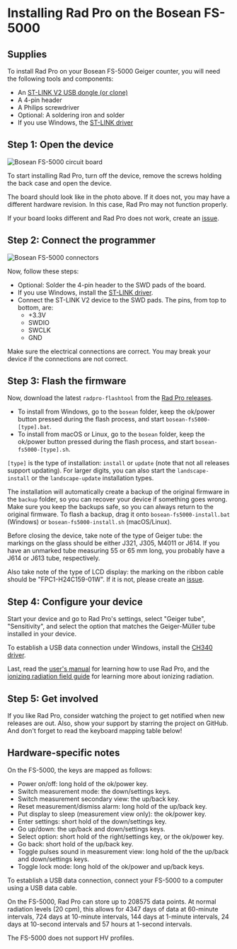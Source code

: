 # Installing Rad Pro on the Bosean FS-5000

## Supplies

To install Rad Pro on your Bosean FS-5000 Geiger counter, you will need the following tools and components:

* An [ST-LINK V2 USB dongle (or clone)](https://www.amazon.com/s?k=st-link+v2)
* A 4-pin header
* A Philips screwdriver
* Optional: A soldering iron and solder
* If you use Windows, the [ST-LINK driver](https://www.st.com/en/development-tools/stsw-link009.html)

## Step 1: Open the device

![Bosean FS-5000 circuit board](img/fs5000-board.jpg)

To start installing Rad Pro, turn off the device, remove the screws holding the back case and open the device.

The board should look like in the photo above. If it does not, you may have a different hardware revision. In this case, Rad Pro may not function properly.

If your board looks different and Rad Pro does not work, create an [issue](https://github.com/Gissio/radpro/issues).

## Step 2: Connect the programmer

![Bosean FS-5000 connectors](img/fs5000-swd.jpg)

Now, follow these steps:

* Optional: Solder the 4-pin header to the SWD pads of the board.
* If you use Windows, install the [ST-LINK driver](https://www.st.com/en/development-tools/stsw-link009.html).
* Connect the ST-LINK V2 device to the SWD pads. The pins, from top to bottom, are:
  * +3.3V
  * SWDIO
  * SWCLK
  * GND

Make sure the electrical connections are correct. You may break your device if the connections are not correct.

## Step 3: Flash the firmware

Now, download the latest `radpro-flashtool` from the [Rad Pro releases](https://github.com/Gissio/radpro/releases).

* To install from Windows, go to the `bosean` folder, keep the ok/power button pressed during the flash process, and start `bosean-fs5000-[type].bat`.
* To install from macOS or Linux, go to the `bosean` folder, keep the ok/power button pressed during the flash process, and start `bosean-fs5000-[type].sh`.

`[type]` is the type of installation: `install` or `update` (note that not all releases support updating). For larger digits, you can also start the `landscape-install` or the `landscape-update` installation types.

The installation will automatically create a backup of the original firmware in the `backup` folder, so you can recover your device if something goes wrong. Make sure you keep the backups safe, so you can always return to the original firmware. To flash a backup, drag it onto `bosean-fs5000-install.bat` (Windows) or `bosean-fs5000-install.sh` (macOS/Linux).

Before closing the device, take note of the type of Geiger tube: the markings on the glass should be either J321, J305, M4011 or J614. If you have an unmarked tube measuring 55 or 65 mm long, you probably have a J614 or J613 tube, respectively.

Also take note of the type of LCD display: the marking on the ribbon cable should be "FPC1-H24C159-01W". If it is not, please create an [issue](https://github.com/Gissio/radpro/issues).

## Step 4: Configure your device

Start your device and go to Rad Pro's settings, select "Geiger tube", "Sensitivity", and select the option that matches the Geiger-Müller tube installed in your device.

To establish a USB data connection under Windows, install the [CH340 driver](https://www.catalog.update.microsoft.com/Search.aspx?q=USB%5CVID_1A86%26PID_7523).

Last, read the [user's manual](../../manual.md) for learning how to use Rad Pro, and the [ionizing radiation field guide](../../field-guide.md) for learning more about ionizing radiation.

## Step 5: Get involved

If you like Rad Pro, consider watching the project to get notified when new releases are out. Also, show your support by starring the project on GitHub. And don't forget to read the keyboard mapping table below!

## Hardware-specific notes

On the FS-5000, the keys are mapped as follows:

  * Power on/off: long hold of the ok/power key.
  * Switch measurement mode: the down/settings keys.
  * Switch measurement secondary view: the up/back key.
  * Reset measurement/dismiss alarm: long hold of the up/back key.
  * Put display to sleep (measurement view only): the ok/power key.
  * Enter settings: short hold of the down/settings key.
  * Go up/down: the up/back and down/settings keys.
  * Select option: short hold of the right/settings key, or the ok/power key.
  * Go back: short hold of the up/back key.
  * Toggle pulses sound in measurement view: long hold of the the up/back and down/settings keys.
  * Toggle lock mode: long hold of the ok/power and up/back keys.

To establish a USB data connection, connect your FS-5000 to a computer using a USB data cable.

<!-- Calculated as follows:

* With 1-byte differential values: [103 pages * (1 timestamp entry/page [16 bytes] + 2024 differential entries/page [1 byte each]) + page full indicator (2 bytes)] = 208575 entries
* With 2-byte differential values: [103 pages * (1 timestamp entry/page [16 bytes] + 1012 differential entries/page [2 byte each])] = 104339 entries

* 60-minute and 10-minute intervals require 2-byte differential values.
* 1-minute intervals and less require 1-byte differential values.

 -->

On the FS-5000, Rad Pro can store up to 208575 data points. At normal radiation levels (20 cpm), this allows for 4347 days of data at 60-minute intervals, 724 days at 10-minute intervals, 144 days at 1-minute intervals, 24 days at 10-second intervals and 57 hours at 1-second intervals.

The FS-5000 does not support HV profiles.

